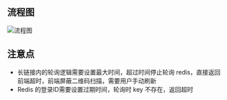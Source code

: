 ## 流程图

![流程图](http://qiniu.houserqu.com/%E6%B5%81%E7%A8%8B%E5%9B%BE-Pl2QHb.jpeg)

## 注意点

- 长链接内的轮询逻辑需要设置最大时间，超过时间停止轮询 redis，直接返回前端超时，前端屏蔽二维码扫描，需要用户手动刷新
- Redis 的登录ID需要设置过期时间，轮询时 key 不存在，返回超时